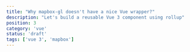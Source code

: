 ```yaml
---
title: "Why mapbox-gl doesn't have a nice Vue wrapper?"
description: "Let's build a reusable Vue 3 component using rollup"
position: 3
category: 'vue'
status: 'draft'
tags: ['vue 3', 'mapbox']
---
```


